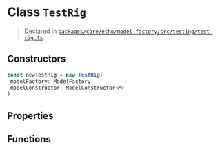 # Class `TestRig`
> Declared in [`packages/core/echo/model-factory/src/testing/test-rig.ts`](https://github.com/dxos/protocols/blob/main/packages/core/echo/model-factory/src/testing/test-rig.ts#L21)

## Constructors
```ts
const newTestRig = new TestRig(
_modelFactory: ModelFactory,
_modelConstructor: ModelConstructor<M>
)
```

## Properties

## Functions
